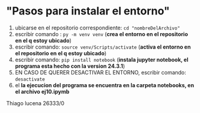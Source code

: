# "Pasos para instalar el entorno"
1. ubicarse en el repositorio correspondiente: ```cd "nombreDelArchivo"``` 
2. escribir comando : ```py -m venv venv``` (**crea el entorno en el repositorio en el q estoy ubicado**)
3. escribir comando: ```source venv/Scripts/activate``` (**activa el entorno en el repositorio en el q estoy ubicado**)
4. escribir comando: ```pip install notebook``` (**instala jupyter notebook, el programa esta hecho con la version 24.3.1**)
5. EN CASO DE QUERER DESACTIVAR EL ENTORNO, escribir comando: ```desactivate``` 
6. el **la ejecucion del programa se encuentra en la carpeta notebooks, en el archivo ej10.ipymb**

Thiago lucena
26333/0
